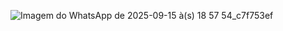 ![Imagem do WhatsApp de 2025-09-15 à(s) 18 57 54_c7f753ef](https://github.com/user-attachments/assets/76f516a8-d3b1-4821-82e7-631414bc8462)
